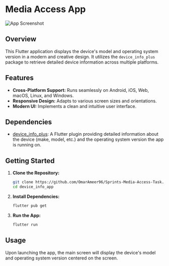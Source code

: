 # Media Access App

![App Screenshot]()

## Overview

This Flutter application displays the device's model and operating system version in a modern and creative design. It utilizes the `device_info_plus` package to retrieve detailed device information across multiple platforms.

## Features

- **Cross-Platform Support:** Runs seamlessly on Android, iOS, Web, macOS, Linux, and Windows.
- **Responsive Design:** Adapts to various screen sizes and orientations.
- **Modern UI:** Implements a clean and intuitive user interface.

## Dependencies

- [device_info_plus](https://pub.dev/packages/device_info_plus): A Flutter plugin providing detailed information about the device (make, model, etc.) and the operating system version the app is running on.

## Getting Started

1. **Clone the Repository:**

   ```bash
   git clone https://github.com/OmarAmeer96/Sprints-Media-Access-Task.git
   cd device_info_app
   ```

2. **Install Dependencies:**

   ```bash
   flutter pub get
   ```

3. **Run the App:**

   ```bash
   flutter run
   ```

## Usage

Upon launching the app, the main screen will display the device's model and operating system version centered on the screen.
